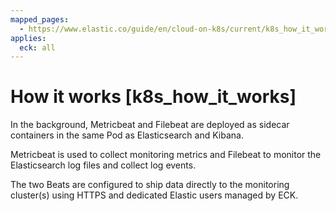 ```yaml
---
mapped_pages:
  - https://www.elastic.co/guide/en/cloud-on-k8s/current/k8s_how_it_works.html
applies:
  eck: all
---
```


# How it works [k8s_how_it_works]

In the background, Metricbeat and Filebeat are deployed as sidecar containers in the same Pod as Elasticsearch and Kibana.

Metricbeat is used to collect monitoring metrics and Filebeat to monitor the Elasticsearch log files and collect log events.

The two Beats are configured to ship data directly to the monitoring cluster(s) using HTTPS and dedicated Elastic users managed by ECK.

